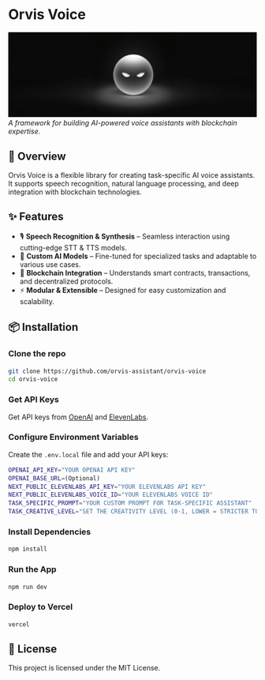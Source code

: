 # Orvis Voice

![Banner](readme/orvis_banner.jpg)  
*A framework for building AI-powered voice assistants with blockchain expertise.*

## 🚀 Overview
Orvis Voice is a flexible library for creating task-specific AI voice assistants. It supports speech recognition, natural language processing, and deep integration with blockchain technologies.

## ✨ Features
- 🎙️ **Speech Recognition & Synthesis** – Seamless interaction using cutting-edge STT & TTS models.
- 🧠 **Custom AI Models** – Fine-tuned for specialized tasks and adaptable to various use cases.
- 🔗 **Blockchain Integration** – Understands smart contracts, transactions, and decentralized protocols.
- ⚡ **Modular & Extensible** – Designed for easy customization and scalability.

## 📦 Installation
### Clone the repo
```sh
git clone https://github.com/orvis-assistant/orvis-voice
cd orvis-voice
```

### Get API Keys
Get API keys from [OpenAI](https://openai.com/) and [ElevenLabs](https://elevenlabs.com/).

### Configure Environment Variables
Create the `.env.local` file and add your API keys:
```sh
OPENAI_API_KEY="YOUR OPENAI API KEY"
OPENAI_BASE_URL=(Optional)
NEXT_PUBLIC_ELEVENLABS_API_KEY="YOUR ELEVENLABS API KEY"
NEXT_PUBLIC_ELEVENLABS_VOICE_ID="YOUR ELEVENLABS VOICE ID"
TASK_SPECIFIC_PROMPT="YOUR CUSTOM PROMPT FOR TASK-SPECIFIC ASSISTANT"
TASK_CREATIVE_LEVEL="SET THE CREATIVITY LEVEL (0-1, LOWER = STRICTER TO PROMPT)"
```

### Install Dependencies
```sh
npm install
```

### Run the App
```sh
npm run dev
```

### Deploy to Vercel
```sh
vercel
```

## 📜 License
This project is licensed under the MIT License.
